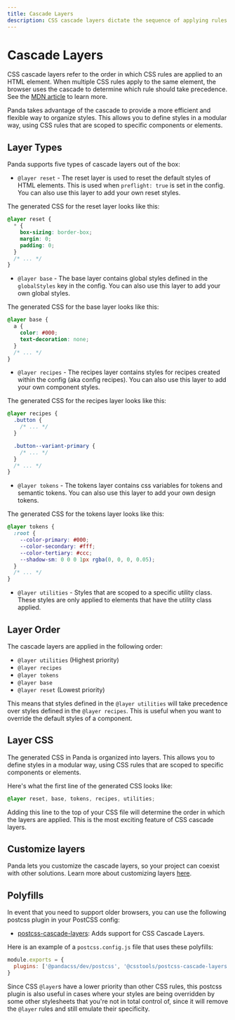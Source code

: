 ```yaml
---
title: Cascade Layers
description: CSS cascade layers dictate the sequence of applying rules to an HTML element.
---
```


# Cascade Layers

CSS cascade layers refer to the order in which CSS rules are applied to an HTML element. When multiple CSS rules apply
to the same element, the browser uses the cascade to determine which rule should take precedence. See the
[MDN article](https://developer.mozilla.org/en-US/docs/Web/CSS/@layer) to learn more.

Panda takes advantage of the cascade to provide a more efficient and flexible way to organize styles. This allows you to
define styles in a modular way, using CSS rules that are scoped to specific components or elements.

## Layer Types

Panda supports five types of cascade layers out of the box:

- `@layer reset` - The reset layer is used to reset the default styles of HTML elements. This is used when
  `preflight: true` is set in the config. You can also use this layer to add your own reset styles.

The generated CSS for the reset layer looks like this:

```css
@layer reset {
  * {
    box-sizing: border-box;
    margin: 0;
    padding: 0;
  }
  /* ... */
}
```

- `@layer base` - The base layer contains global styles defined in the `globalStyles` key in the config. You can also
  use this layer to add your own global styles.

The generated CSS for the base layer looks like this:

```css
@layer base {
  a {
    color: #000;
    text-decoration: none;
  }
  /* ... */
}
```

- `@layer recipes` - The recipes layer contains styles for recipes created within the config (aka config recipes). You
  can also use this layer to add your own component styles.

The generated CSS for the recipes layer looks like this:

```css
@layer recipes {
  .button {
    /* ... */
  }

  .button--variant-primary {
    /* ... */
  }
  /* ... */
}
```

- `@layer tokens` - The tokens layer contains css variables for tokens and semantic tokens. You can also use this layer
  to add your own design tokens.

The generated CSS for the tokens layer looks like this:

```css
@layer tokens {
  :root {
    --color-primary: #000;
    --color-secondary: #fff;
    --color-tertiary: #ccc;
    --shadow-sm: 0 0 0 1px rgba(0, 0, 0, 0.05);
  }
  /* ... */
}
```

- `@layer utilities` - Styles that are scoped to a specific utility class. These styles are only applied to elements
  that have the utility class applied.

## Layer Order

The cascade layers are applied in the following order:

- `@layer utilities` (Highest priority)
- `@layer recipes`
- `@layer tokens`
- `@layer base`
- `@layer reset` (Lowest priority)

This means that styles defined in the `@layer utilities` will take precedence over styles defined in the
`@layer recipes`. This is useful when you want to override the default styles of a component.

## Layer CSS

The generated CSS in Panda is organized into layers. This allows you to define styles in a modular way, using CSS rules
that are scoped to specific components or elements.

Here's what the first line of the generated CSS looks like:

```css
@layer reset, base, tokens, recipes, utilities;
```

Adding this line to the top of your CSS file will determine the order in which the layers are applied. This is the most
exciting feature of CSS cascade layers.

## Customize layers

Panda lets you customize the cascade layers, so your project can coexist with other solutions. Learn more about customizing layers [here](/docs/references/config#layers).

## Polyfills

In event that you need to support older browsers, you can use the following postcss plugin in your PostCSS config:

- [postcss-cascade-layers](https://www.npmjs.com/package/@csstools/postcss-cascade-layers): Adds support for CSS Cascade Layers.

Here is an example of a `postcss.config.js` file that uses these polyfills:

```js
module.exports = {
  plugins: ['@pandacss/dev/postcss', '@csstools/postcss-cascade-layers']
}
```

Since CSS `@layer`s have a lower priority than other CSS rules, this postcss plugin is also useful in cases where your styles are being overridden by some other stylesheets that you're not in total control of, since it will remove the `@layer` rules and still emulate their specificity.
